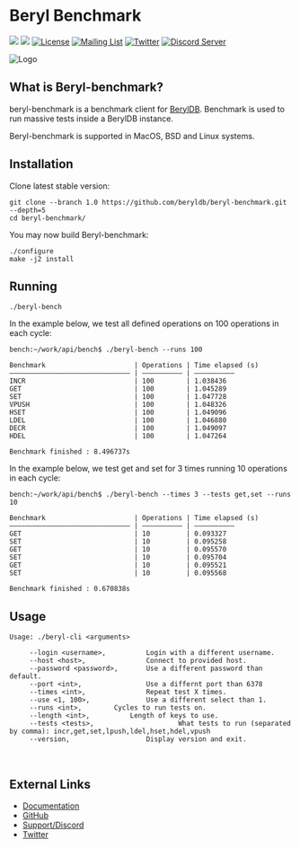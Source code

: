 # Beryl Benchmark

<a target="_blank" href="https://github.com/beryldb/beryl-benchmark/actions"><img src="https://github.com/beryldb/beryl-benchmark/workflows/Ubuntu%20build/badge.svg?2"></a>
<a target="_blank" href="https://github.com/beryldb/beryl-benchmark/actions"><img src="https://github.com/beryldb/beryl-benchmark/workflows/macOS%20build/badge.svg?2"></a>
[![License](https://img.shields.io/badge/License-BSD%203--Clause-blue.svg)](https://opensource.org/licenses/BSD-3-Clause)
[![Mailing List](https://img.shields.io/badge/email-google%20groups-4285F4 "beryldb@googlegroups.com")](https://groups.google.com/g/beryldb)
[![Twitter](https://img.shields.io/twitter/follow/beryldb?color=%23179CF0&logo=twitter&style=flat-square "@beryldb on Twitter")](https://twitter.com/beryldb)
[![Discord Server](https://img.shields.io/discord/823028202318200912?color=7289da&logo=discord "Discord Server")](https://discord.gg/GRCEuMdYRt)
<br>

![Logo](https://docs.beryl.dev/img/smaller.png??)

## What is Beryl-benchmark?

beryl-benchmark is a benchmark client for [BerylDB](https://github.com/beryldb/beryldb). 
Benchmark is used to run massive tests inside a BerylDB instance.

Beryl-benchmark is supported in MacOS, BSD and Linux systems.


## Installation

Clone latest stable version:

```
git clone --branch 1.0 https://github.com/beryldb/beryl-benchmark.git --depth=5
cd beryl-benchmark/
```

You may now build Beryl-benchmark:

```
./configure
make -j2 install
```

## Running

```
./beryl-bench
```

In the example below, we test all defined operations on 100 operations
in each cycle:

```
bench:~/work/api/bench$ ./beryl-bench --runs 100

Benchmark                      | Operations | Time elapsed (s)
―――――――――――――――――――――――――――――― | ―――――――――― | ――――――――――
INCR                           | 100        | 1.038436  
GET                            | 100        | 1.045289  
SET                            | 100        | 1.047728  
VPUSH                          | 100        | 1.048326  
HSET                           | 100        | 1.049096  
LDEL                           | 100        | 1.046880  
DECR                           | 100        | 1.049097  
HDEL                           | 100        | 1.047264  

Benchmark finished : 8.496737s
```

In the example below, we test get and set for 3 times running 10 operations
in each cycle:

```
bench:~/work/api/bench$ ./beryl-bench --times 3 --tests get,set --runs 10

Benchmark                      | Operations | Time elapsed (s)
―――――――――――――――――――――――――――――― | ―――――――――― | ――――――――――
GET                            | 10         | 0.093327  
SET                            | 10         | 0.095258  
GET                            | 10         | 0.095570  
SET                            | 10         | 0.095704  
GET                            | 10         | 0.095521  
SET                            | 10         | 0.095568  

Benchmark finished : 0.670838s

```

## Usage

```
Usage: ./beryl-cli <arguments>

     --login <username>,          Login with a different username.
     --host <host>,               Connect to provided host.
     --password <password>,       Use a different password than default.
     --port <int>,                Use a differnt port than 6378
     --times <int>,               Repeat test X times.
     --use <1, 100>,              Use a different select than 1.
     --runs <int>, 		  Cycles to run tests on. 
     --length <int>,	 	  Length of keys to use.
     --tests <tests>,                     What tests to run (separated by comma): incr,get,set,lpush,ldel,hset,hdel,vpush
     --version,                   Display version and exit.
```

<br>

## External Links

* [Documentation](https://docs.beryl.dev/cli/installation)
* [GitHub](https://github.com/beryldb/beryl-cli)
* [Support/Discord](https://discord.gg/GRCEuMdYRt)
* [Twitter](https://twitter.com/beryldb)
